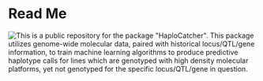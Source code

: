 # Read Me

![This is a public repository for the package "HaploCatcher". This package utilizes genome-wide molecular data, paired with historical locus/QTL/gene information, to train machine learning algorithms to produce predictive haplotype calls for lines which are genotyped with high density molecular platforms, yet not genotyped for the specific locus/QTL/gene in question.
](https://raw.githubusercontent.com/zjwinn/HaploCatcher/main/HaploCatcher_Logo.png)

